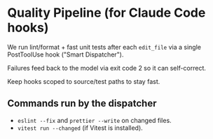 # Quality Pipeline (for Claude Code hooks)

We run lint/format + fast unit tests after each `edit_file` via a single PostToolUse hook ("Smart Dispatcher").

Failures feed back to the model via exit code 2 so it can self-correct.

Keep hooks scoped to source/test paths to stay fast.

## Commands run by the dispatcher

- `eslint --fix` and `prettier --write` on changed files.
- `vitest run --changed` (if Vitest is installed).